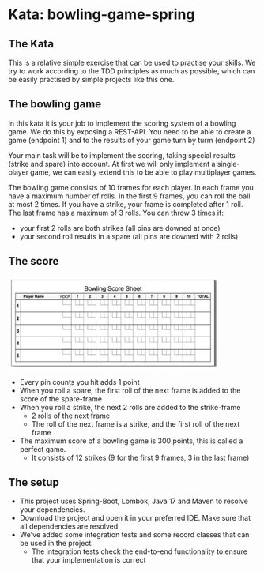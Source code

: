 # Kata: bowling-game-spring

## The Kata
This is a relative simple exercise that can be used to practise your skills. 
We try to work according to the TDD principles as much as possible, 
which can be easily practised by simple projects like this one.

## The bowling game
In this kata it is your job to implement the scoring system of a bowling game. We do this by exposing a REST-API.
You need to be able to create a game (endpoint 1) and to the results of your game turn by turm (endpoint 2)

Your main task will be to implement the scoring, taking special results (strike and spare) into account. 
At first we will only implement a single-player game, we can easily extend this to be able to play multiplayer games.

The bowling game consists of 10 frames for each player. In each frame you have a maximum number of rolls. 
In the first 9 frames, you can roll the ball at most 2 times. If you have a strike, your frame is completed after 1 roll.
The last frame has a maximum of 3 rolls. You can throw 3 times if:
- your first 2 rolls are both strikes (all pins are downed at once)
- your second roll results in a spare (all pins are downed with 2 rolls)

## The score
![Bowling game score card](./assets/bowling.jpg)
- Every pin counts you hit adds 1 point
- When you roll a spare, the first roll of the next frame is added to the score of the spare-frame
- When you roll a strike, the next 2 rolls are added to the strike-frame
  - 2 rolls of the next frame
  - The roll of the next frame is a strike, and the first roll of the next frame
- The maximum score of a bowling game is 300 points, this is called a perfect game.
  - It consists of 12 strikes (9 for the first 9 frames, 3 in the last frame)

## The setup
- This project uses Spring-Boot, Lombok, Java 17 and Maven to resolve your dependencies.
- Download the project and open it in your preferred IDE. Make sure that all dependencies are resolved
- We've added some integration tests and some record classes that can be used in the project.
  - The integration tests check the end-to-end functionality to ensure that your implementation is correct